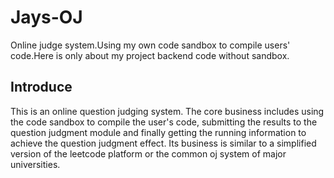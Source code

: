 # Jays-OJ
Online judge system.Using my own code sandbox to compile users' code.Here is only about my project backend code without sandbox.

## Introduce
This is an online question judging system. The core business includes using the code sandbox to compile the user's code, submitting the results to the question judgment module and finally getting the running information to achieve the question judgment effect. Its business is similar to a simplified version of the leetcode platform or the common oj system of major universities.
